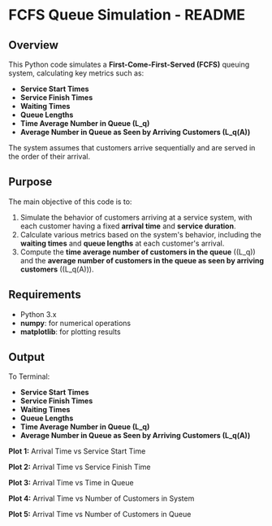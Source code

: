 # FCFS Queue Simulation - README

## Overview
This Python code simulates a **First-Come-First-Served (FCFS)** queuing system, calculating key metrics such as:
- **Service Start Times**
- **Service Finish Times**
- **Waiting Times**
- **Queue Lengths**
- **Time Average Number in Queue (L_q)**
- **Average Number in Queue as Seen by Arriving Customers (L_q(A))**

The system assumes that customers arrive sequentially and are served in the order of their arrival.

## Purpose
The main objective of this code is to:
1. Simulate the behavior of customers arriving at a service system, with each customer having a fixed **arrival time** and **service duration**.
2. Calculate various metrics based on the system's behavior, including the **waiting times** and **queue lengths** at each customer's arrival.
3. Compute the **time average number of customers in the queue** (\(L_q\)) and the **average number of customers in the queue as seen by arriving customers** (\(L_q(A)\)).

## Requirements
- Python 3.x
- **numpy**: for numerical operations
- **matplotlib**: for plotting results

## Output
To Terminal:
- **Service Start Times**
- **Service Finish Times**
- **Waiting Times**
- **Queue Lengths**
- **Time Average Number in Queue (L_q)**
- **Average Number in Queue as Seen by Arriving Customers (L_q(A))**

**Plot 1:** Arrival Time vs Service Start Time

**Plot 2:** Arrival Time vs Service Finish Time

**Plot 3:** Arrival Time vs Time in Queue

**Plot 4:** Arrival Time vs Number of Customers in System

**Plot 5:** Arrival Time vs Number of Customers in Queue
